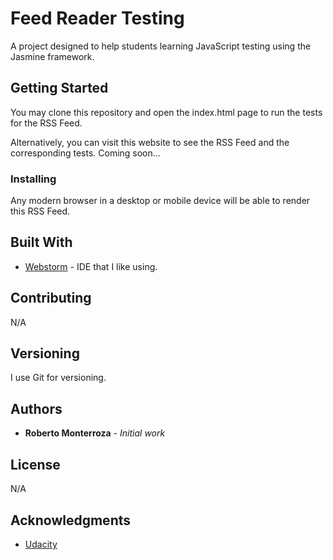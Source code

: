 # Feed Reader Testing

A project designed to help students learning JavaScript testing using the
Jasmine framework.

## Getting Started

You may clone this repository and open the index.html page to run the
tests for the RSS Feed.

Alternatively, you can visit this website to see the RSS Feed and the
corresponding tests. Coming soon...


### Installing

Any modern browser in a desktop or mobile device will be able to render
this RSS Feed.

## Built With

* [Webstorm](https://www.jetbrains.com/webstorm/) - IDE that I like using.

## Contributing

N/A

## Versioning

I use Git for versioning.

## Authors

* **Roberto Monterroza** - *Initial work*

## License

N/A

## Acknowledgments

* [Udacity](https://www.udacity.com/course/front-end-web-developer-nanodegree--nd001)


